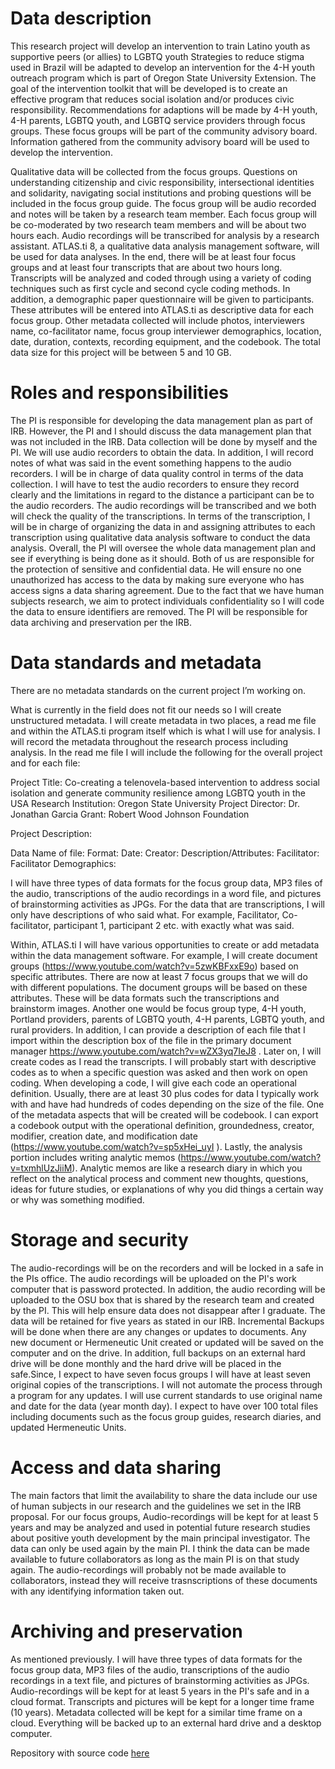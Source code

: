 # Data description
This research project will develop an intervention to train Latino youth as supportive peers (or allies) to LGBTQ youth Strategies to reduce stigma used in Brazil will be adapted to develop an intervention for the 4-H youth outreach program which is part of Oregon State University Extension. The goal of the intervention toolkit that will be developed is to create an effective program that reduces social isolation and/or produces civic responsibility. Recommendations for adaptions will be made by 4-H youth, 4-H parents, LGBTQ youth, and LGBTQ service providers through focus groups. These focus groups will be part of the community advisory board. Information gathered from the community advisory board will be used to develop the intervention. 

Qualitative data will be collected from the focus groups. Questions on understanding citizenship and civic responsibility, intersectional identities and solidarity, navigating social institutions and probing questions will be included in the focus group guide. The focus group will be audio recorded and notes will be taken by a research team member. Each focus group will be co-moderated by two research team members and will be about two hours each. Audio recordings will be transcribed for analysis by a research assistant. ATLAS.ti 8, a qualitative data analysis management software, will be used for data analyses. In the end, there will be at least four focus groups and at least four transcripts that are about two hours long. Transcripts will be analyzed and coded through using a variety of coding techniques such as first cycle and second cycle coding methods. In addition, a demographic paper questionnaire will be given to participants. These attributes will be entered into ATLAS.ti as descriptive data for each focus group. Other metadata collected will include photos, interviewers name, co-facilitator name, focus group interviewer demographics, location, date, duration, contexts, recording equipment, and the codebook. The total data size for this project will be between 5 and 10 GB. 


# Roles and responsibilities
 The PI is responsible for developing the data management plan as part of IRB. However, the PI and I should discuss the data management plan that was not included in the IRB. Data collection will be done by myself and the PI. We will use audio recorders to obtain the data. In addition, I will record notes of what was said in the event something happens to the audio recorders. I will be in charge of data quality control in terms of the data collection. I will have to test the audio recorders to ensure they record clearly and the limitations in regard to the distance a participant can be to the audio recorders. The audio recordings will be transcribed and we both will check the quality of the transcriptions. In terms of the transcription, I will be in charge of organizing the data in and assigning attributes to each transcription using qualitative data analysis software to conduct the data analysis. Overall, the PI will oversee the whole data management plan and see if everything is being done as it should. Both of us are responsible for the protection of sensitive and confidential data. He will ensure no one unauthorized has access to the data by making sure everyone who has access signs a data sharing agreement. Due to the fact that we have human subjects research, we aim to protect individuals confidentiality so I will code the data to ensure identifiers are removed. The PI will be responsible for data archiving and preservation per the IRB. 

# Data standards and metadata
There are no metadata standards on the current project I’m working on.  

What is currently in the field does not fit our needs so I will create unstructured metadata. I will create metadata in two places, a read me file and within the ATLAS.ti program itself which is what I will use for analysis. I will record the metadata throughout the research process including analysis. In the read me file I will include the following for the overall project and for each file:

Project Title: Co-creating a telenovela-based intervention to address social isolation and generate community resilience among LGBTQ youth in the USA
Research Institution: Oregon State University
Project Director: Dr. Jonathan Garcia
Grant: Robert Wood Johnson Foundation

Project Description:

Data
Name of file:
Format:
Date:
Creator:
Description/Attributes:
Facilitator:
Facilitator Demographics:

I will have three types of data formats for the focus group data, MP3 files of the audio, transcriptions of the audio recordings in a word file, and pictures of brainstorming activities as JPGs. For the data that are transcriptions, I will only have descriptions of who said what. For example, Facilitator, Co-facilitator, participant 1, participant 2 etc. with exactly what was said. 


Within, ATLAS.ti I will have various opportunities to create or add metadata within the data management software. For example, I will create document groups (https://www.youtube.com/watch?v=5zwKBFxxE9o) based on specific attributes. There are now at least 7 focus groups that we will do with different populations. The document groups will be based on these attributes. These will be data formats such the transcriptions and brainstorm images. Another one would be focus group type, 4-H youth, Portland providers, parents of LGBTQ youth, 4-H parents, LGBTQ youth, and rural providers. In addition, I can provide a description of each file that I import within the description box of the file in the primary document manager https://www.youtube.com/watch?v=wZX3yq7IeJ8 . Later on, I will create codes as I read the transcripts. I will probably start with descriptive codes as to when a specific question was asked and then work on open coding. When developing a code, I will give each code an operational definition. Usually, there are at least 30 plus codes for data I typically work with and have had hundreds of codes depending on the size of the file. One of the metadata aspects that will be created will be codebook. I can export a codebook output with the operational definition, groundedness, creator, modifier, creation date, and modification date (https://www.youtube.com/watch?v=sp5xHei_uyI ). Lastly, the analysis portion includes writing analytic memos (https://www.youtube.com/watch?v=txmhlUzJiiM). Analytic memos are like a research diary in which you reflect on the analytical process and comment new thoughts, questions, ideas for future studies, or explanations of why you did things a certain way or why was something modified. 


# Storage and security
The audio-recordings will be on the recorders and will be locked in a safe in the PIs office. The audio recordings will be uploaded on the PI's work computer that is password protected. In addition, the audio recording will be uploaded to the OSU box that is shared by the research team and created by the PI. This will help ensure data does not disappear after I graduate.  The data will be retained for five years as stated in our IRB. 
Incremental Backups will be done when there are any changes or updates to documents. Any new document or Hermeneutic Unit created or updated will be saved on the computer and on the drive. In addition, full backups on an external hard drive will be done monthly and the hard drive will be placed in the safe.Since, I expect to have seven focus groups I will have at least seven original copies of the transcriptions. I will not automate the process through a program for any updates. I will use current standards to use original name and date for the data (year month day). I expect to have over 100 total files including documents such as the focus group guides, research diaries, and updated Hermeneutic Units. 


# Access and data sharing
The main factors that limit the availability to share the data include our use of human subjects in our research and the guidelines we set in the IRB proposal. For our focus groups, Audio-recordings will be kept for at least 5 years and may be analyzed and used in potential future research studies about positive youth development by the main principal investigator. The data can only be used again by the main PI. I think the data can be made available to future collaborators as long as the main PI is on that study again. The audio-recordings will probably not be made available to collaborators, instead they will receive trasnscriptions of these documents with any identifying information taken out.

# Archiving and preservation
As mentioned previously. I will have three types of data formats for the focus group data, MP3 files of the audio, transcriptions of the audio recordings in a text file, and pictures of brainstorming activities as JPGs. Audio-recordings will be kept for at least 5 years in the PI's safe and in a cloud format. Transcripts and pictures will be kept for a longer time frame (10 years). Metadata collected will be kept for a similar time frame on a cloud. Everything will be backed up to an external hard drive and a desktop computer.

Repository with source code [here](https://github.com/clarallebot/GRAD521_DMPtemplate)
